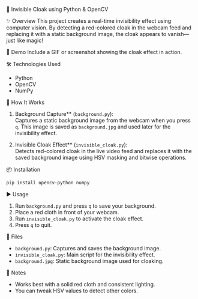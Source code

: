 🧥 Invisible Cloak using Python & OpenCV

✨ Overview
This project creates a real-time invisibility effect using computer vision. By detecting a red-colored cloak in the webcam feed and replacing it with a static background image, the cloak appears to vanish—just like magic!

📸 Demo
Include a GIF or screenshot showing the cloak effect in action.

🛠️ Technologies Used
- Python
- OpenCV
- NumPy

🚀 How It Works
1. Background Capture** (`background.py`):  
   Captures a static background image from the webcam when you press `q`. This image is saved as `background.jpg` and used later for the invisibility effect.

2. Invisible Cloak Effect** (`invisible_cloak.py`):  
   Detects red-colored cloak in the live video feed and replaces it with the saved background image using HSV masking and bitwise operations.

📦 Installation
```bash
pip install opencv-python numpy
```

▶️ Usage
1. Run `background.py` and press `q` to save your background.
2. Place a red cloth in front of your webcam.
3. Run `invisible_cloak.py` to activate the cloak effect.
4. Press `q` to quit.

📁 Files
- `background.py`: Captures and saves the background image.
- `invisible_cloak.py`: Main script for the invisibility effect.
- `background.jpg`: Static background image used for cloaking.

📌 Notes
- Works best with a solid red cloth and consistent lighting.
- You can tweak HSV values to detect other colors.
